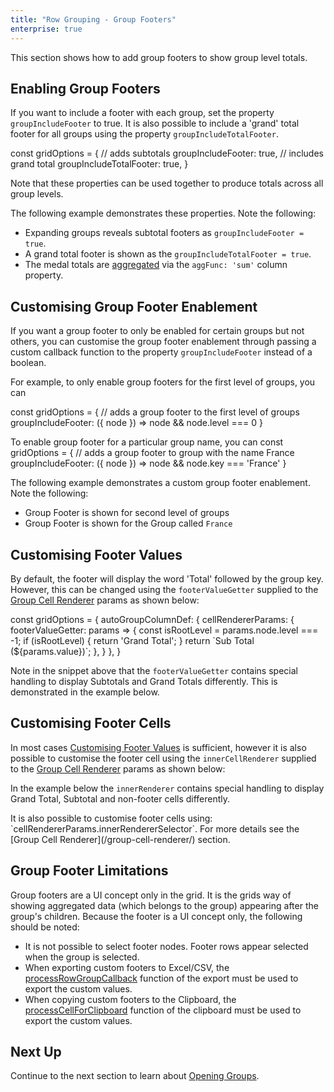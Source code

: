 ```yaml
---
title: "Row Grouping - Group Footers"
enterprise: true
---
```


This section shows how to add group footers to show group level totals.

## Enabling Group Footers

If you want to include a footer with each group, set the property `groupIncludeFooter` to true. It is also possible to 
include a 'grand' total footer for all groups using the property `groupIncludeTotalFooter`.

<snippet>
const gridOptions = {
    // adds subtotals
    groupIncludeFooter: true,
    // includes grand total
    groupIncludeTotalFooter: true,
}
</snippet>

Note that these properties can be used together to produce totals across all group levels.

The following example demonstrates these properties. Note the following:

- Expanding groups reveals subtotal footers as `groupIncludeFooter = true`.
- A grand total footer is shown as the `groupIncludeTotalFooter = true`.
- The medal totals are [aggregated](/aggregation/) via the `aggFunc: 'sum'` column property.

<grid-example title='Enabling Group Footers' name='enabling-group-footers' type='generated' options='{ "enterprise": true, "exampleHeight": 503, "modules": ["clientside", "rowgrouping"] }'></grid-example>

## Customising Group Footer Enablement

If you want a group footer to only be enabled for certain groups but not others, you can customise the group footer enablement through passing a custom callback function to the property `groupIncludeFooter` instead of a boolean.

For example, to only enable group footers for the first level of groups, you can 

<snippet>
const gridOptions = {
    // adds a group footer to the first level of groups
    groupIncludeFooter: ({ node }) => node && node.level === 0
}
</snippet>

To enable group footer for a particular group name, you can 
<snippet>
const gridOptions = {
    // adds a group footer to group with the name France
    groupIncludeFooter: ({ node }) => node && node.key === 'France'
}
</snippet>


The following example demonstrates a custom group footer enablement. Note the following:

- Group Footer is shown for second level of groups
- Group Footer is shown for the Group called `France`

<grid-example title='Customising Enabling Group Footers' name='customising-enabling-group-footers' type='generated' options='{ "enterprise": true, "exampleHeight": 503, "modules": ["clientside", "rowgrouping"] }'></grid-example>

## Customising Footer Values

By default, the footer will display the word 'Total' followed by the group key. However, this can be changed using the
`footerValueGetter` supplied to the [Group Cell Renderer](/group-cell-renderer/) params as shown below: 
 
<snippet>
const gridOptions = {
    autoGroupColumnDef: { 
        cellRendererParams: {
            footerValueGetter: params =>  {
                const isRootLevel = params.node.level === -1;
                if (isRootLevel) {
                    return 'Grand Total';
                }
                return `Sub Total (${params.value})`;
            },
        }
    },
}
</snippet>

Note in the snippet above that the `footerValueGetter` contains special handling to display Subtotals and Grand Totals
differently. This is demonstrated in the example below.

<grid-example title='Customising Footer Values' name='customising-footer-values' type='generated' options='{ "enterprise": true, "exampleHeight": 503, "modules": ["clientside", "rowgrouping"] }'></grid-example>

## Customising Footer Cells

In most cases [Customising Footer Values](../grouping-footers/#customising-footer-values) is sufficient, however it is
also possible to customise the footer cell using the `innerCellRenderer` supplied to the 
[Group Cell Renderer](/group-cell-renderer/) params as shown below:

In the example below the `innerRenderer` contains special handling to display Grand Total, Subtotal and
non-footer cells differently.

<grid-example title='Customising Footer Cells' name='customising-footer-cells' type='mixed' options='{ "enterprise": true, "exampleHeight": 503, "modules": ["clientside", "rowgrouping"] }'></grid-example>

<note>
It is also possible to customise footer cells using: `cellRendererParams.innerRendererSelector`. For more details see the [Group Cell Renderer](/group-cell-renderer/) section.
</note>

## Group Footer Limitations

Group footers are a UI concept only in the grid. It is the grids way of showing aggregated data (which belongs to the group) appearing after the group's children. Because the footer is a UI concept only, the following should be noted:

- It is not possible to select footer nodes. Footer rows appear selected when the group is selected.
- When exporting custom footers to Excel/CSV, the [processRowGroupCallback](../excel-export-customising-content/) function of the export must be used to export the custom values.
- When copying custom footers to the Clipboard, the [processCellForClipboard](../clipboard/#processing-individual-cells) function of the clipboard must be used to export the custom values.

## Next Up

Continue to the next section to learn about [Opening Groups](../grouping-opening-groups/).
